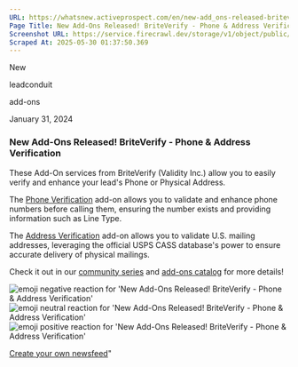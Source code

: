 ```yaml
---
URL: https://whatsnew.activeprospect.com/en/new-add_ons-released-briteverify-_-phone-address-verification
Page Title: New Add-Ons Released! BriteVerify - Phone & Address Verification
Screenshot URL: https://service.firecrawl.dev/storage/v1/object/public/media/screenshot-ddb4e5e8-91ff-4bd0-acf6-539280b0c9ec.png
Scraped At: 2025-05-30 01:37:50.369
---
```

New






leadconduit





add-ons



January 31, 2024

### New Add-Ons Released! BriteVerify - Phone & Address Verification

These Add-On services from BriteVerify (Validity Inc.) allow you to easily verify and enhance your lead's Phone or Physical Address.

The [Phone Verification](https://activeprospect.com/leadconduit/add-on-services/briteverify/phone/) add-on allows you to validate and enhance phone numbers before calling them, ensuring the number exists and providing information such as Line Type.

The [Address Verification](https://activeprospect.com/leadconduit/add-on-services/briteverify/address/) add-on allows you to validate U.S. mailing addresses, leveraging the official USPS CASS database's power to ensure accurate delivery of physical mailings.

Check it out in our [community series](https://community.activeprospect.com/series/5310260-briteverify-verification-add-ons/) and [add-ons catalog](https://activeprospect.com/leadconduit/add-on-services/) for more details!

![emoji negative reaction for 'New Add-Ons Released! BriteVerify - Phone & Address Verification'](https://app.getbeamer.com/images/emojiNeg.svg)![emoji neutral reaction for 'New Add-Ons Released! BriteVerify - Phone & Address Verification'](https://app.getbeamer.com/images/emojiNeut.svg)![emoji positive reaction for 'New Add-Ons Released! BriteVerify - Phone & Address Verification'](https://app.getbeamer.com/images/emojiPos.svg)

[Create your own newsfeed](https://www.getbeamer.com/?ref=watermark_MErKJCnu12412_public&company=ActiveProspect&watermarkRef=create&utm_term=MErKJCnu12412&utm_content=ActiveProspect&utm_source=standalone&utm_medium=footer&utm_campaign=create)"

